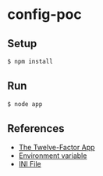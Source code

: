 # config-poc

## Setup

```bash
$ npm install
```

## Run

```bash
$ node app
```

## References

* [The Twelve-Factor App](https://12factor.net/)
* [Environment variable](https://en.wikipedia.org/wiki/Environment_variable)
* [INI File](https://en.wikipedia.org/wiki/INI_file)